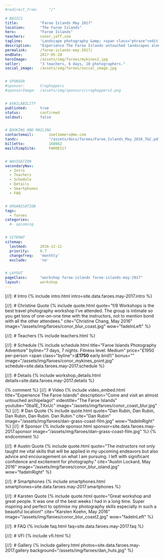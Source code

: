 ```yaml
---
#redirect_from: 	"/"

# BASICS
title: 			"Faroe Islands May 2017"
location: 		"The Faroe Islands"
hero: 			"Faroe Islands"
teachers: 		conor,jeff,zoe
tagline: 		'Landscape photography &amp; <span class="phrase">editing workshop</span>'
description: 	"Experience The Faroe Islands untouched landscapes alongside experienced photographers. Then learn how to make your images look amazing."
permalink: 		/faroe-islands-may-2017/
endDate: 		2017-05-20
heroImage: 		/assets/img/faroes/mykines2.jpg
seller: 		"3 teachers, 6 days, 10 photographers."
social_image: 	/assets/img/faroes/social_image.jpg


# SPONSOR
#sponsor: 		Craghoppers
#sponsorImage: 	/assets/img/sponsors/craghoppers2.png


# AVAILABILITY
published: 		true
status: 		confirmed
soldout: 		false


# BOOKING AND MAILING
contactemail: 		zoetimmers@me.com
tandc: 				"/assets/docs/faroes/Faroe_Islands_May_2016_T&C.pdf"
billetto: 			168662
mailchimpSite: 		FAROES17 


# NAVIGATION
secondaryNav:
  - Intro
  - Teachers
  - Schedule
  - Details
  - Smartphones
  - FAQ


# ORGANISATION
tags:
  - faroes
categories:
  #- upcoming


# SITEMAP
sitemap:
  lastmod: 		2016-12-12
  priority: 	0.7
  changefreq: 	'monthly'
  exclude: 		'no'


# LAYOUT
pageClass: 		"workshop faroe-islands faroe-islands-may-2017"
layout: 		workshop
---
```



[//]: # Intro
{% include intro.html intro=site.data.faroes.may-2017.intro %}


[//]: # Christine Quote
{% include quote.html quote="f/8 Workshops is the best travel photography workshop I've attended. The group is intimate so you get tons of one-on-one time with the instructors, not to mention bond with all the other attendees." cite="Christine Chang, May 2016" image="/assets/img/faroes/conor_blur_coast.jpg" wow="fadeInLeft" %}


[//]: # Teachers
{% include teachers.html %}


[//]: # Schedule
{% include schedule.html title="Faroe Islands Photography Adventure" byline="7 days, 7 nights. Fitness level: Medium" price="&pound;1950 per-person <span class=\"byline\">(<b>&pound;1750</b> early bird!)</span>" bonus="" image="/assets/img/faroes/conor_mykines_point.jpg" schedule=site.data.faroes.may-2017.schedule %}


[//]: # Details
{% include workshop_details.html details=site.data.faroes.may-2017.details %}


{% comment %}
[//]: # Video
{% include video_embed.html title="Experience The Faroe Islands" description="Come and visit an almost untouched archipelago!" videotitle="The Faroe Islands" youtube="0ba1E_TXxUc" image="/assets/img/faroes/conor_coast_blur.jpg" %}
[//]: # Dan Quote
{% include quote.html quote="Dan Rubin, Dan Rubin, Dan Rubin, Dan Rubin. Dan Rubin." cite="Dan Rubin" image="/assets/img/faroes/dan-grass-coast-film.jpg" wow="fadeInRight" %}
[//]: # Sponsor
{% include sponsor.html sponsor=site.data.faroes.may-2017.sponsor image="/assets/img/faroes/dan-grass-coast-film.jpg" %}
{% endcomment %}


[//]: # Austin Quote
{% include quote.html quote="The instructors not only taught me vital skills that will be applied in my upcoming endeavors but also advice and encouragement on what I am pursuing. I left with significant confidence and excitement for photography." cite="Austin Lockard, May 2016" image="/assets/img/faroes/conor_blur_island.jpg" wow="fadeInRight" %}

[//]: # Smartphones
{% include smartphones.html smartphones=site.data.faroes.may-2017.smartphones %}


[//]: # Karsten Quote
{% include quote.html quote="Great workshop and great people. It was one of the best weeks I had in a long time. Super inspiring and perfect to optimise my photography skills especially in such a beautiful location!" cite="Karsten Koehn, May 2016" image="/assets/img/faroes/conor_blur_coast2.jpg" wow="fadeInLeft" %}


[//]: # FAQ
{% include faq.html faq=site.data.faroes.may-2017.faq %}

[//]: # VFI
{% include vfi.html %}

[//]: # Gallery
{% include gallery.html photos=site.data.faroes.may-2017.gallery background="/assets/img/faroes/dan_huts.jpg" %}
